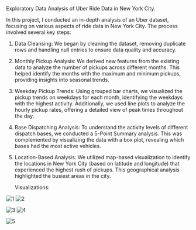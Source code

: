 Exploratory Data Analysis of Uber Ride Data in New York City.


In this project, I conducted an in-depth analysis of an Uber dataset, focusing on various aspects of ride data in New York City. The process involved several key steps:

1. Data Cleansing: We began by cleaning the dataset, removing duplicate rows and handling null entries to ensure data quality and accuracy.

2. Monthly Pickup Analysis: We derived new features from the existing data to analyze the number of pickups across different months. This helped identify the months with the maximum and minimum pickups, providing insights into seasonal trends.

3. Weekday Pickup Trends: Using grouped bar charts, we visualized the pickup trends on weekdays for each month, identifying the weekdays with the highest activity. Additionally, we used line plots to analyze the hourly pickup rates, offering a detailed view of peak times throughout the day.

4. Base Dispatching Analysis: To understand the activity levels of different dispatch bases, we conducted a 5-Point Summary analysis. This was complemented by visualizing the data with a box plot, revealing which bases had the most active vehicles.

5. Location-Based Analysis: We utilized map-based visualization to identify the locations in New York City (based on latitude and longitude) that experienced the highest rush of pickups. This geographical analysis highlighted the busiest areas in the city.

   Visualizations:

![1](https://github.com/user-attachments/assets/89602995-69c5-41a9-bbce-a34f93acf828)    ![2](https://github.com/user-attachments/assets/b24075c4-0f04-4465-9cdd-f016a34e4fd9)

![3](https://github.com/user-attachments/assets/3824c555-7327-498f-bf01-a262499e4aa5)    ![4](https://github.com/user-attachments/assets/13eae46a-2dd8-4d37-a78a-280fa59da26d)

![5](https://github.com/user-attachments/assets/88a4f501-759c-4eb4-867e-71c42b339ac0)
